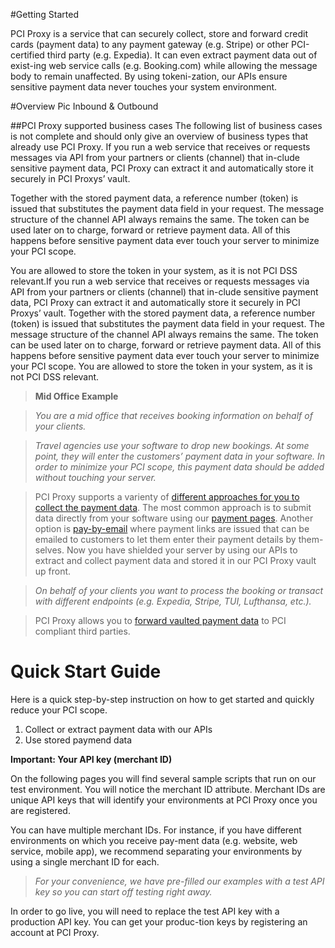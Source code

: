 #Getting Started


PCI Proxy is a service that can securely collect, store and forward credit cards (payment data) to any payment gateway (e.g. Stripe) or other PCI-certified third party (e.g. Expedia). It can even extract payment data out of exist-ing web service calls (e.g. Booking.com) while allowing the message body to remain unaffected. By using tokeni-zation, our APIs ensure sensitive payment data never touches your system environment.

#Overview
Pic Inbound & Outbound

##PCI Proxy supported business cases
The following list of business cases is not complete and should only give an overview of business types that already use PCI Proxy. If you run a web service that receives or requests messages via API from your partners or clients (channel) that in-clude sensitive payment data, PCI Proxy can extract it and automatically store it securely in PCI Proxys’ vault. 

Together with the stored payment data, a reference number (token) is issued that substitutes the payment data field in your request. The message structure of the channel API always remains the same. The token can be used later on to charge, forward or retrieve payment data. All of this happens before sensitive payment data ever touch your server to minimize your PCI scope. 

You are allowed to store the token in your system, as it is not PCI DSS relevant.If you run a web service that receives or requests messages via API from your partners or clients (channel) that in-clude sensitive payment data, PCI Proxy can extract it and automatically store it securely in PCI Proxys’ vault. 
Together with the stored payment data, a reference number (token) is issued that substitutes the payment data field in your request. The message structure of the channel API always remains the same. The token can be used later on to charge, forward or retrieve payment data. All of this happens before sensitive payment data ever touch your server to minimize your PCI scope. 
You are allowed to store the token in your system, as it is not PCI DSS relevant.


> **Mid Office Example**

> _You are a mid office that receives booking information on behalf of your clients._

> _Travel agencies use your software to drop new bookings. At some point, they will enter the customers’ payment data in your software. In order to minimize your PCI scope, this payment data should be added without touching your server._

> PCI Proxy supports a varienty of [different approaches for you to collect the payment data](link). The most common approach is to submit data directly from your software using our [payment pages](link). Another option is [pay-by-email](link) where payment links are issued that can be emailed to customers to let them enter their payment details by them-selves. Now you have shielded your server by using our APIs to extract and collect payment data and stored it in our PCI Proxy vault up front. 

> _On behalf of your clients you want to process the booking or transact with different endpoints (e.g. Expedia, Stripe, TUI, Lufthansa, etc.)._

> PCI Proxy allows you to [forward vaulted payment data](link) to PCI compliant third parties.

# Quick Start Guide

Here is a quick step-by-step instruction on how to get started and quickly reduce your PCI scope.

1.	Collect or extract payment data with our APIs
2.	Use stored paymend data 

**Important: Your API key (merchant ID)**

On the following pages you will find several sample scripts that run on our test environment. You will notice the merchant ID attribute. Merchant IDs are unique API keys that will identify your environments at PCI Proxy once you are registered.

You can have multiple merchant IDs. For instance, if you have different environments on which you receive pay-ment data (e.g. website, web service, mobile app), we recommend separating your environments by using a single merchant ID for each.

> _For your convenience, we have pre-filled our examples with a test API key so you can start off testing right away._

In order to go live, you will need to replace the test API key with a production API key. You can get your produc-tion keys by registering an account at PCI Proxy.


